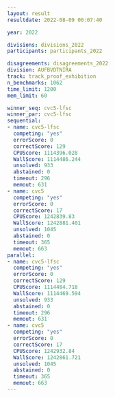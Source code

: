 ```yaml
---
layout: result
resultdate: 2022-08-09 00:07:40

year: 2022

divisions: divisions_2022
participants: participants_2022

disagreements: disagreements_2022
division: AUFBVDTNIRA
track: track_proof_exhibition
n_benchmarks: 1062
time_limit: 1200
mem_limit: 60

winner_seq: cvc5-lfsc
winner_par: cvc5-lfsc
sequential:
- name: cvc5-lfsc
  competing: "yes"
  errorScore: 0
  correctScore: 129
  CPUScore: 1114396.028
  WallScore: 1114486.244
  unsolved: 933
  abstained: 0
  timeout: 296
  memout: 631
- name: cvc5
  competing: "yes"
  errorScore: 0
  correctScore: 17
  CPUScore: 1242839.83
  WallScore: 1242881.401
  unsolved: 1045
  abstained: 0
  timeout: 365
  memout: 663
parallel:
- name: cvc5-lfsc
  competing: "yes"
  errorScore: 0
  correctScore: 129
  CPUScore: 1114484.718
  WallScore: 1114469.594
  unsolved: 933
  abstained: 0
  timeout: 296
  memout: 631
- name: cvc5
  competing: "yes"
  errorScore: 0
  correctScore: 17
  CPUScore: 1242932.84
  WallScore: 1242861.721
  unsolved: 1045
  abstained: 0
  timeout: 365
  memout: 663
---
```

